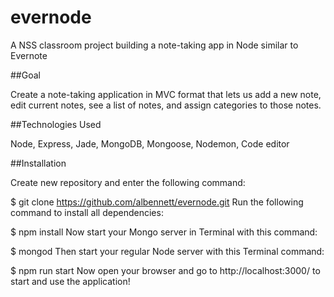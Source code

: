 # evernode

A NSS classroom project building a note-taking app in Node similar to Evernote

##Goal

Create a note-taking application in MVC format that lets us add a new note, edit current notes, see a list of notes, and assign categories to those notes.

##Technologies Used

Node, Express, Jade, MongoDB, Mongoose, Nodemon, Code editor

##Installation

Create new repository and enter the following command:

$ git clone https://github.com/albennett/evernode.git
Run the following command to install all dependencies:

$ npm install
Now start your Mongo server in Terminal with this command:

$ mongod
Then start your regular Node server with this Terminal command:

$ npm run start
Now open your browser and go to http://localhost:3000/ to start and use the application!
